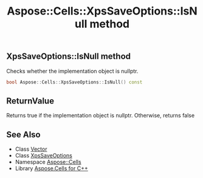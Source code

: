 ﻿---
title: Aspose::Cells::XpsSaveOptions::IsNull method
linktitle: IsNull
second_title: Aspose.Cells for C++ API Reference
description: 'Aspose::Cells::XpsSaveOptions::IsNull method. Checks whether the implementation object is nullptr in C++.'
type: docs
weight: 500
url: /cpp/aspose.cells/xpssaveoptions/isnull/
---
## XpsSaveOptions::IsNull method


Checks whether the implementation object is nullptr.

```cpp
bool Aspose::Cells::XpsSaveOptions::IsNull() const
```


## ReturnValue

Returns true if the implementation object is nullptr. Otherwise, returns false

## See Also

* Class [Vector](../../vector/)
* Class [XpsSaveOptions](../)
* Namespace [Aspose::Cells](../../)
* Library [Aspose.Cells for C++](../../../)
